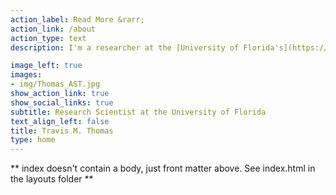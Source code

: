 ```yaml
---
action_label: Read More &rarr;
action_link: /about
action_type: text
description: I'm a researcher at the [University of Florida's](https://www.ufl.edu/) [**Nature Coast Biological Station**](https://ncbs.ifas.ufl.edu/). I'm interested in *"allcology"* or all-things-ecology & technology. I utilize a variety of techniques to investigate the conservation status of cryptic and imperiled species. My research is primarily focus on reptiles, especially turtles and tortoises, which are typically data deficient or in-decline worldwide.   

image_left: true
images:
- img/Thomas_AST.jpg
show_action_link: true
show_social_links: true
subtitle: Research Scientist at the University of Florida
text_align_left: false
title: Travis M. Thomas
type: home
---
```


** index doesn't contain a body, just front matter above.
See index.html in the layouts folder **
